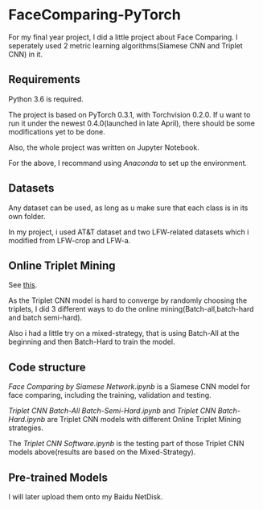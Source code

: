 # FaceComparing-PyTorch
For my final year project, I did a little project about Face Comparing. I seperately used 2 metric learning algorithms(Siamese CNN and Triplet CNN) in it. 

## Requirements
Python 3.6 is required.

The project is based on PyTorch 0.3.1, with Torchvision 0.2.0. If u want to run it under the newest 0.4.0(launched in late April), there should be some modifications yet to be done.   

Also, the whole project was written on Jupyter Notebook.  

For the above, I recommand using *Anaconda* to set up the environment.

## Datasets
Any dataset can be used, as long as u make sure that each class is in its own folder. 

In my project, i used AT&T dataset and two LFW-related datasets which i modified from LFW-crop and LFW-a.

## Online Triplet Mining
See [this](https://omoindrot.github.io/triplet-loss#batch-hard-strategy).

As the Triplet CNN model is hard to converge by randomly choosing the triplets, I did 3 different ways to do the online mining(Batch-all,batch-hard and batch semi-hard).

Also i had a little try on a mixed-strategy, that is using Batch-All at the beginning and then Batch-Hard to train the model.

## Code structure
*Face Comparing by Siamese Network.ipynb* is a Siamese CNN model for face comparing, including the training, validation and testing.

*Triplet CNN Batch-All Batch-Semi-Hard.ipynb* and *Triplet CNN Batch-Hard.ipynb* are Triplet CNN models with different Online Triplet Mining strategies.

The *Triplet CNN Software.ipynb* is the testing part of those Triplet CNN models above(results are based on the Mixed-Strategy). 

## Pre-trained Models
I will later upload them onto my Baidu NetDisk.
